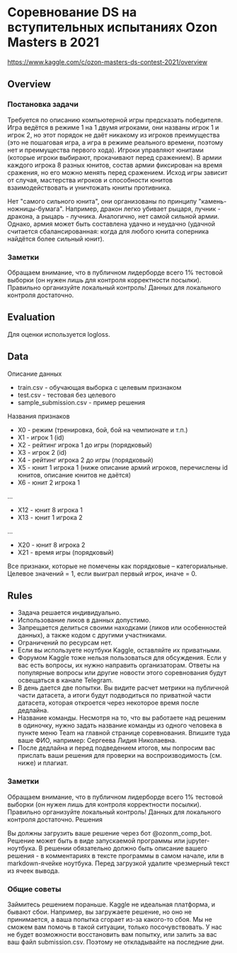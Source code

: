 # Соревнование DS на вступительных испытаниях Ozon Masters в 2021

https://www.kaggle.com/c/ozon-masters-ds-contest-2021/overview

## Overview

### Постановка задачи

Требуется по описанию компьютерной игры предсказать победителя.
Игра ведётся в режиме 1 на 1 двумя игроками, они названы игрок 1 и игрок 2, но этот порядок не даёт никакому из игроков преимущества (это не пошаговая игра, а игра в режиме реального времени, поэтому нет и преимущества первого хода). Игроки управляют юнитами (которые игроки выбирают, прокачивают перед сражением). В армии каждого игрока 8 разных юнитов, состав армии фиксирован на время сражения, но его можно менять перед сражением. Исход игры зависит от случая, мастерства игроков и способности юнитов взаимодействовать и уничтожать юниты противника.

Нет "самого сильного юнита", они организованы по принципу "камень-ножницы-бумага". Например, дракон легко убивает рыцаря, лучник - дракона, а рыцарь - лучника. Аналогично, нет самой сильной армии. Однако, армия может быть составлена удачно и неудачно (удачной считается сбалансированная: когда для любого юнита соперника найдётся более сильный юнит).

### Заметки

Обращаем внимание, что в публичном лидерборде всего 1% тестовой выборки (он нужен лишь для контроля корректности посылки). Правильно организуйте локальный контроль! Данных для локального контроля достаточно.


## Evaluation

Для оценки используется logloss.

## Data

Описание данных

*    train.csv - обучающая выборка с целевым признаком
*    test.csv - тестовая без целевого
*    sample_submission.csv - пример решения

Названия признаков

*    X0 - режим (тренировка, бой, бой на чемпионате и т.п.)
*    X1 - игрок 1 (id)
*    X2 - рейтинг игрока 1 до игры (порядковый)
*    X3 - игрок 2 (id)
*    X4 - рейтинг игрока 2 до игры (порядковый)
*    X5 - юнит 1 игрока 1 (ниже описание армий игроков, перечислены id юнитов, описание юнитов не даётся)
*    X6 - юнит 2 игрока 1

...

*    X12 - юнит 8 игрока 1
*    X13 - юнит 1 игрока 2

...

*    X20 - юнит 8 игрока 2
*    X21 - время игры (порядковый)

Все признаки, которые не помечены как порядковые – категориальные. Целевое значений = 1, если выиграл первый игрок, иначе = 0.


## Rules

* Задача решается индивидуально.
* Использование ликов в данных допустимо.
* Запрещается делиться своими находками (ликов или особенностей данных), а также кодом с другими участниками.
* Ограничений по ресурсам нет.
* Если вы используете ноутбуки Kaggle, оставляйте их приватными.
* Форумом Kaggle тоже нельзя пользоваться для обсуждения. Если у вас есть вопросы, их нужно направить организаторам. Ответы на популярные вопросы или другие новости этого соревнования будут освещаться в канале Telegram.
* В день дается две попытки. Вы видите расчет метрики на публичной части датасета, а итоги будут подводиться по приватной части датасета, которая откроется через некоторое время после дедлайна.
* Название команды. Несмотря на то, что вы работаете над решеним в одиночку, нужно задать название команды из одного человека в пункте меню Team на главной странице соревнования. Впишите туда ваше ФИО, например: Сергеева Лидия Николаевна.
* После дедлайна и перед подведением итогов, мы попросим вас прислать ваши решения для проверки на воспроизводимость (см. ниже) и плагиат.

### Заметки

Обращаем внимание, что в публичном лидерборде всего 1% тестовой выборки (он нужен лишь для контроля корректности посылки). Правильно организуйте локальный контроль! Данных для локального контроля достаточно.
Решения

Вы должны загрузить ваше решение через бот @ozonm_comp_bot. Решение может быть в виде запускаемой программы или jupyter-ноутбука. В решении обязательно должно быть описание вашего решения - в комментариях в тексте программы в самом начале, или в markdown-ячейке ноутбука. Перед загрузкой удалите чрезмерный текст из ячеек вывода.

### Общие советы

Займитесь решением пораньше. Kaggle не идеальная платформа, и бывают сбои. Например, вы загружаете решение, но оно не принимается, а ваша попытка сгорает из-за какого-то сбоя. Мы не сможем вам помочь в такой ситуации, только посочувствовать. У нас не будет возможности восстановить вам попытку, или залить за вас ваш файл submission.csv. Поэтому не откладывайте на последние дни.


